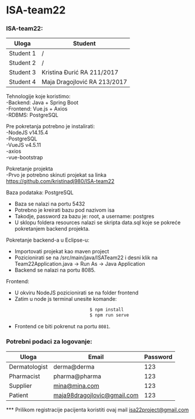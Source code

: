 # ISA-team22

### ISA-team22:
| Uloga  | Student |
| ------ | ------- |
| Student 1 | / | 
| Student 2 | / | 
| Student 3 | Kristina Đurić RA 211/2017|
| Student 4 | Maja Dragojlović RA 213/2017|

Tehnologije koje koristimo:<br />
  -Backend: Java + Spring Boot<br />
  -Frontend: Vue.js + Axios<br />
  -RDBMS: PostgreSQL<br />

Pre pokretanja potrebno je instalirati:<br />
  -NodeJS v14.15.4<br />
  -PostgreSQL<br />
  -VueJS v4.5.11<br />
  -axios<br />
  -vue-bootstrap<br />

Pokretanje projekta<br />
  -Prvo je potrebno skinuti projekat sa linka https://github.com/kristinadj980/ISA-team22<br />

Baza podataka: PostgreSQL
  - Baza se nalazi na portu 5432
  - Potrebno je kreirati bazu pod nazivom isa
  - Takodje, password za bazu je: root, a username: postgres
  - U sklopu foldera resources nalazi se skripta data.sql koje se pokreće pokretanjem backend projekta.
    
Pokretanje backend-a u Eclipse-u:
  - Importovati projekat kao maven project
  - Pozicionirati se na /src/main/java/ISATeam22 i desni klik na Team22Application.java -> Run As -> Java Application 
  - Backend se nalazi na portu 8085.

Frontend:
  - U okviru NodeJS pozicionirati se na folder frontend
  - Zatim u node js terminal unesite komande:
```sh
                                $ npm install
                                $ npm run serve
```

- Frontend ce biti pokrenut na portu `8081`. 

### Potrebni podaci za logovanje:
| Uloga  | Email  | Password |
| ------ | ------ | -------- |
| Dermatologist |derma@derma| 123 |
| Pharmacist | pharma@pharma | 123 |
| Supplier | mina@mina.com| 123 |
| Patient | maja98dragojlovic@gmail.com| 123 |
*** Prilikom registracije pacijenta koristiti ovaj mail isa22project@gmail.com